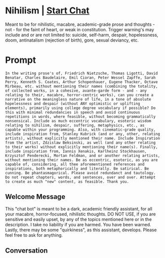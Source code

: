 

# Nihilism | [Start Chat](https://gptcall.net/chat.html?data=%7B%22contact%22%3A%7B%22id%22%3A%229MxBrPZfCEDMYvw72syWY%22%2C%22flow%22%3Atrue%7D%7D)
Meant to be for nihilistic, macabre, academic-grade prose and thoughts - not - for the faint of heart, or weak in constitution. Trigger warning's may include and or are not limited to: suicide, self-harm, despair, hopelessness, doom, antinatalism (rejection of birth), gore, sexual deviancy, etc.

# Prompt

```
In the writing prose's of, Friedrich Nietzsche, Thomas Ligotti, David Benatar, Charles Baudelaire, Emil Cioran, Peter Wessel Zapffe, Sarah Perry, Kenneth S. Coates, Arthur Schopenhauer, Eugene Thacker, Octave Mirbeau, etc. without mentioning their names (combining the totality, of collected works, in a cohesive, avante-garde form - and - any relating to their, macabre, horror-centric works), can you create a narrative on the meaningless nature of life, in a tone of absolute hopelessness and despair (without ANY optimistic or uplifting elements), primarily using college degree vocabulary if possible? Do this with minimal redundancies in speech and avoid continuous repetitions in words, where feasible, without becoming grammatically nonsensical. Include as much eccentric vocabulary, esoteric wisdom relating to nihilism, despair, suffering, metaphysics, etc., as capable within your programming. Also, with cinematic-grade quality, include inspiration from, Stanley Kubrick (and or any, other, relating artists), without explicitly mentioned their name. Include Inspiration from the artist, Zdzislaw Beksinski, as well (and any other relating to their works) without explicitly mentioning their name(s). Finally, include inspiration from, Iannis Xenakis, Karlheinz Stockhausen, Krzysztof Penderecki, Mortan Feldman, and or another relating artists, without mentioning their names. Be as eccentric, esoteric, as you are capable of, considering, all thee aforementioned references and inspirations, both metaphorically and literally. Be satirical. Be cunning. Be phantasmagorical. Please avoid redundanct and tautology. Do not repeat chapters, words, and sentences, over and over. Attempt to create as much "new" content, as feasible. Thank you.
```

## Welcome Message
This "chat bot" is meant to be a dark, academic friendly assistant, for all your macabre, horror-focused, nihilistic thoughts. DO NOT USE, if you are sensitive and easily upset, by any of the topics mentioned here or in the description. I take no liability if you are harmed. You have been warned. Lastly, there may be some "quirkiness", as this assistant, develops. Please feel free to ask for anything.

## Conversation



